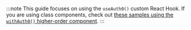 <!-- markdownlint-disable MD041 -->

:::note
This guide focuses on using the `useAuth0()` custom React Hook. If you are using class components, check out <a href="https://github.com/auth0/auth0-react/blob/master/EXAMPLES.md#use-with-a-class-component" target="_blank">these samples using the `withAuth0()` higher-order component</a>.
:::